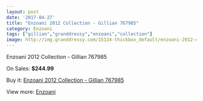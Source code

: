 ```yaml
---
layout: post
date: '2017-04-27'
title: "Enzoani 2012 Collection - Gillian 767985"
category: Enzoani
tags: ["gillian","granddressy","enzoani","collection"]
image: http://img.granddressy.com/15124-thickbox_default/enzoani-2012-collection-gillian-767985.jpg
---
```

Enzoani 2012 Collection - Gillian 767985

On Sales: **$244.99**
<a href="https://www.granddressy.com/en/enzoani/14153-enzoani-2012-collection-gillian-767985.html"><amp-img layout="responsive" width="600" height="600" src="//img.granddressy.com/15124-thickbox_default/enzoani-2012-collection-gillian-767985.jpg" alt="Enzoani 2012 Collection - Gillian 767985 0" /></a>

Buy it: [Enzoani 2012 Collection - Gillian 767985](https://www.granddressy.com/en/enzoani/14153-enzoani-2012-collection-gillian-767985.html "Enzoani 2012 Collection - Gillian 767985")

View more: [Enzoani](https://www.granddressy.com/en/20-enzoani "Enzoani")